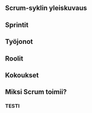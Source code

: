 ## Scrum-syklin yleiskuvaus
## Sprintit
## Työjonot
## Roolit
## Kokoukset
## Miksi Scrum toimii?
### TESTI